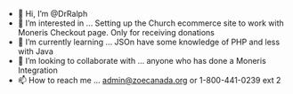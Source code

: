 - 👋 Hi, I’m @DrRalph
- 👀 I’m interested in ... Setting up the Church ecommerce site to work with Moneris Checkout page. Only for receiving donations
- 🌱 I’m currently learning ... JSOn have some knowledge of PHP and less with Java
- 💞️ I’m looking to collaborate with ... anyone who has done a Moneris Integration
- 📫 How to reach me ... admin@zoecanada.org  or 1-800-441-0239 ext 2

<!---
DrRalph/DrRalph is a ✨ special ✨ repository because its `README.md` (this file) appears on your GitHub profile.
You can click the Preview link to take a look at your changes.
--->
